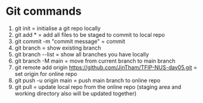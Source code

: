 # Git commands
1. git init                         = initialise a git repo locally
2. git add *                        = add all files to be staged to commit to local repo
3. git commit -m "commit message"   = commit 
4. git branch                       = show existing branch
5. git branch --list                = show all branches you have locally
6. git branch -M main               = move from current branch to main branch
7. git remote add origin https://github.com/JinTham/TFIP-NUS-day05.git = set origin for online repo
8. git push -u origin main          = push main branch to online repo
9. git pull                         = update local repo from the online repo (staging area and working directory also will be updated together)